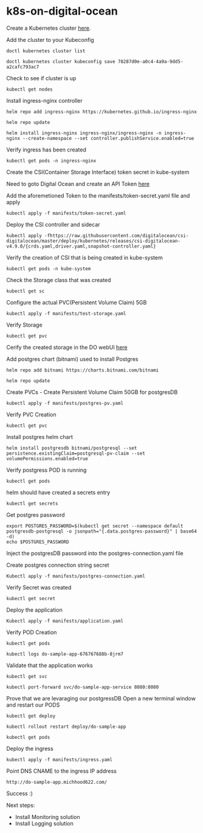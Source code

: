 # k8s-on-digital-ocean

Create a Kubernetes cluster [here](https://cloud.digitalocean.com/kubernetes/clusters?i=ebdc0a).

Add the cluster to your Kubeconfig
```
doctl kubernetes cluster list
```
```
doctl kubernetes cluster kubeconfig save 78287d0e-a0c4-4a9a-9dd5-a2cafc793ac7
```
Check to see if cluster is up
```
kubectl get nodes
```

Install ingress-nginx controller
```
helm repo add ingress-nginx https://kubernetes.github.io/ingress-nginx
```
```
helm repo update
```
```
helm install ingress-nginx ingress-nginx/ingress-nginx -n ingress-nginx --create-namespace --set controller.publishService.enabled=true
```
Verify ingress has been created
```
kubectl get pods -n ingress-nginx
```

Create the CSI(Container Storage Interface) token secret in kube-system

Need to goto Digital Ocean and create an API Token
[here](https://cloud.digitalocean.com/account/api/tokens)

Add the aforemetioned Token to the manifests/token-secret.yaml file and apply
```
kubectl apply -f manifests/token-secret.yaml
```

Deploy the CSI controller and sidecar
```
kubectl apply -fhttps://raw.githubusercontent.com/digitalocean/csi-digitalocean/master/deploy/kubernetes/releases/csi-digitalocean-v4.9.0/{crds.yaml,driver.yaml,snapshot-controller.yaml}
```
Verify the creation of CSI that is being created in kube-system
```
kubectl get pods -n kube-system
```
Check the Storage class that was created
```
kubectl get sc
```

Configure the actual PVC(Persistent Volume Claim) 5GB 
```
kubectl apply -f manifests/test-storage.yaml
``` 

Verify Storage
```
kubectl get pvc
```
Cerify the created storage in the DO webUI [here](https://cloud.digitalocean.com/volumes?i=5d1555)


Add postgres chart (bitnami) used to install Postgres
```
helm repo add bitnami https://charts.bitnami.com/bitnami
```
```
helm repo update
```

Create PVCs - Create Persistent Volume Claim 50GB for postgresDB
```
kubectl apply -f manifests/postgres-pv.yaml
```
Verify PVC Creation
```
kubectl get pvc
```

Install postgres helm chart
```
helm install postgresdb bitnami/postgresql --set persistence.existingClaim=postgresql-pv-claim --set volumePermissions.enabled=true
```
Verify postgress POD is running
```
kubectl get pods
```

helm should have created a secrets entry
```
kubectl get secrets
```

Get postgres password
```
export POSTGRES_PASSWORD=$(kubectl get secret --namespace default postgresdb-postgresql -o jsonpath="{.data.postgres-password}" | base64 -d)
echo $POSTGRES_PASSWORD
```

Inject the postgresDB password into the postgres-connection.yaml file


Create postgres connection string secret
```
Kubectl apply -f manifests/postgres-connection.yaml
```
Verify Secret was created

```
kubectl get secret
```

Deploy the application

```
Kubectl apply -f manifests/application.yaml
```
Verify POD Creation

```
kubectl get pods
```
```
kubectl logs do-sample-app-676767688b-8jrm7
```

Validate that the application works
```
kubectl get svc
```
```
kubectl port-forward svc/do-sample-app-service 8080:8080
```

Prove that we are levaraging our postgressDB
Open a new terminal window and restart our PODS

```
kubectl get deploy
```
```
kubectl rollout restart deploy/do-sample-app
```
```
kubectl get pods
```

Deploy the ingress
```
kubectl apply -f manifests/ingress.yaml
```

Point DNS CNAME to the ingress IP address
```
http://do-sample-app.michhood622.com/
```
Success :)


Next steps:
- Install Monitoring solution
- Install Logging solution
